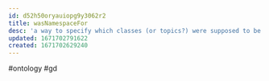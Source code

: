 ```yaml
---
id: d52h50oryauiopg9y3062r2
title: wasNamespaceFor
desc: 'a way to specify which classes (or topics?) were supposed to be contained in this namespace'
updated: 1671702791622
created: 1671702629240
---
```


#ontology #gd
